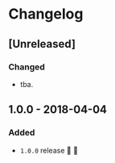 # Changelog

## [Unreleased]

### Changed
- tba.


## 1.0.0 - 2018-04-04

### Added
- `1.0.0` release 🚀 🎉
